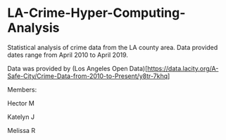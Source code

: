 # LA-Crime-Hyper-Computing-Analysis
Statistical analysis of crime data from the LA county area. Data provided dates range from April 2010 to April 2019.

Data was provided by (Los Angeles Open Data)[https://data.lacity.org/A-Safe-City/Crime-Data-from-2010-to-Present/y8tr-7khq]

Members:

Hector M

Katelyn J

Melissa R